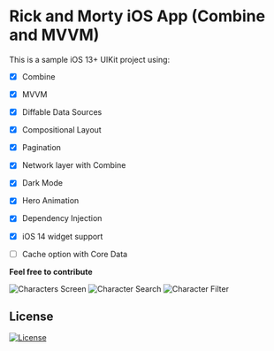 # Rick and Morty iOS App (Combine and MVVM)

This is a sample iOS 13+ UIKit project using:

- [x] Combine
- [x] MVVM
- [x] Diffable Data Sources
- [x] Compositional Layout
- [x] Pagination
- [x] Network layer with Combine
- [x] Dark Mode
- [x] Hero Animation
- [x] Dependency Injection
- [x] iOS 14 widget support
- [ ] Cache option with Core Data


**Feel free to contribute**


![Characters Screen](https://user-images.githubusercontent.com/34453494/105627178-40a1cf80-5e46-11eb-8883-81d68deb2607.gif)
![Character Search](https://user-images.githubusercontent.com/34453494/105627142-f4ef2600-5e45-11eb-9a26-73137b8a5679.gif)
![Character Filter](https://user-images.githubusercontent.com/34453494/105627527-69c35f80-5e48-11eb-8bb6-73874c34a5c5.gif)

## License

[![License](https://img.shields.io/badge/license-MIT-blue.svg)](/LICENSE)
